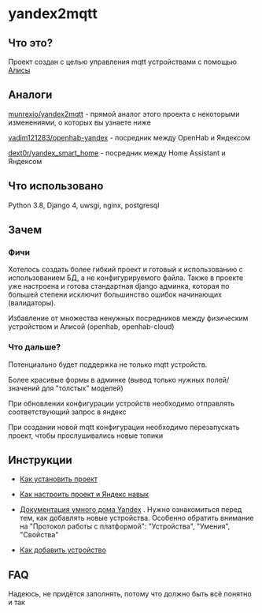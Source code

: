 # yandex2mqtt

## Что это?

Проект создан с целью управления mqtt устройствами с помощью [Алисы](https://www.google.com "Умный дом с Алисой")

## Аналоги

[munrexio/yandex2mqtt](https://github.com/munrexio/yandex2mqtt "yandex2mqtt") - прямой аналог этого проекта с некоторыми
изменениями, о которых вы узнаете ниже

[vadim121283/openhab-yandex](https://github.com/vadim121283/openhab-yandex "openhab-yandex") - посредник между OpenHab и
Яндексом

[dext0r/yandex_smart_home](https://github.com/dext0r/yandex_smart_home "yandex_smart_home") - посредник между Home
Assistant и Яндексом

## Что использовано

Python 3.8, Django 4, uwsgi, nginx, postgresql

## Зачем

### Фичи

Хотелось создать более гибкий проект и готовый к использованию с использованием БД, а не конфигурируемого файла. Также в
проекте уже настроена и готова стандартная django админка, которая по большей степени исключит большинство ошибок
начинающих (валидаторы).

Избавление от множества ненужных посредников между физическим устройством и Алисой (openhab,
openhab-cloud)

### Что дальше?

Потенциально будет поддержка не только mqtt устройств.

Более красивые формы в админке (вывод только нужных полей/значений для "толстых" моделей)

При обновлении конфигурации устройств необходимо отправлять соответствующий запрос в яндекс

При создании новой mqtt конфигурации необходимо перезапускать проект, чтобы прослушивались новые топики

## Инструкции

- [Как установить проект](./readme/install_project.md)

- [Как настроить проект и Яндекс навык](./readme/setup_yandex_and_project.md)

- [Документация умного дома Yandex](https://yandex.ru/dev/dialogs/smart-home/doc/about.html  "Документация умного дома Yandex")
  .
  Нужно ознакомиться перед тем, как добавлять новые устройства. Особенно обратить внимание на
  "Протокол работы с платформой": "Устройства", "Умения", "Свойства"

- [Как добавить устройство](./readme/add_device.md)

## FAQ

Надеюсь, не придётся заполнять, потому что должно быть всё понятно и так